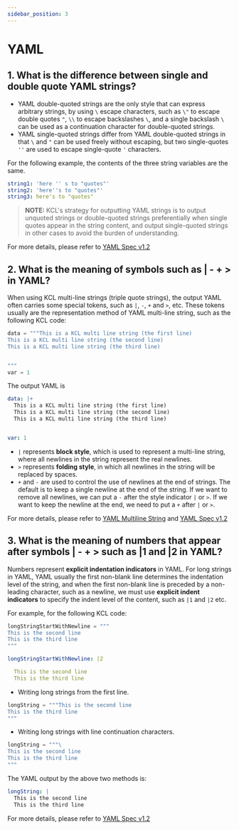 ```yaml
---
sidebar_position: 3
---
```


# YAML

## 1. What is the difference between single and double quote YAML strings?

- YAML double-quoted strings are the only style that can express arbitrary strings, by using `\` escape characters, such as `\"` to escape double quotes `"`, `\\` to escape backslashes `\`, and a single backslash `\` can be used as a continuation character for double-quoted strings.
- YAML single-quoted strings differ from YAML double-quoted strings in that `\` and `"` can be used freely without escaping, but two single-quotes `''` are used to escape single-quote `'` characters.

For the following example, the contents of the three string variables are the same.

```yaml
string1: 'here '' s to "quotes"'
string2: 'here''s to "quotes"'
string3: here's to "quotes"
```

> **NOTE:**
> KCL's strategy for outputting YAML strings is to output unquoted strings or double-quoted strings preferentially when single quotes appear in the string content, and output single-quoted strings in other cases to avoid the burden of understanding.

For more details, please refer to [YAML Spec v1.2](https://yaml.org/spec/1.2.1/)

## 2. What is the meaning of symbols such as | - + > in YAML?

When using KCL multi-line strings (triple quote strings), the output YAML often carries some special tokens, such as `|`, `-`, `+` and `>`, etc. These tokens usually are the representation method of YAML multi-line string, such as the following KCL code:

```python
data = """This is a KCL multi line string (the first line)
This is a KCL multi line string (the second line)
This is a KCL multi line string (the third line)


"""
var = 1
```

The output YAML is

```yaml
data: |+
  This is a KCL multi line string (the first line)
  This is a KCL multi line string (the second line)
  This is a KCL multi line string (the third line)


var: 1
```

- `|` represents **block style**, which is used to represent a multi-line string, where all newlines in the string represent the real newlines.
- `>` represents **folding style**, in which all newlines in the string will be replaced by spaces.
- `+` and `-` are used to control the use of newlines at the end of strings. The default is to keep a single newline at the end of the string. If we want to remove all newlines, we can put a `-` after the style indicator `|` or `>`. If we want to keep the newline at the end, we need to put a `+` after `|` or `>`.

For more details, please refer to [YAML Multiline String](https://yaml-multiline.info/) and [YAML Spec v1.2](https://yaml.org/spec/1.2.1/)

## 3. What is the meaning of numbers that appear after symbols | - + > such as |1 and |2 in YAML?

Numbers represent **explicit indentation indicators** in YAML. For long strings in YAML, YAML usually the first non-blank line determines the indentation level of the string, and when the first non-blank line is preceded by a non-leading character, such as a newline, we must use **explicit indent indicators** to specify the indent level of the content, such as `|1` and `|2` etc.

For example, for the following KCL code:

```python
longStringStartWithNewline = """
This is the second line
This is the third line
"""

```

```yaml
longStringStartWithNewline: |2

  This is the second line
  This is the third line
```

- Writing long strings from the first line.

```python
longString = """This is the second line
This is the third line
"""
```

- Writing long strings with line continuation characters.

```python
longString = """\
This is the second line
This is the third line
"""
```

The YAML output by the above two methods is:

```yaml
longString: |
  This is the second line
  This is the third line
```

For more details, please refer to [YAML Spec v1.2](https://yaml.org/spec/1.2.1/)
